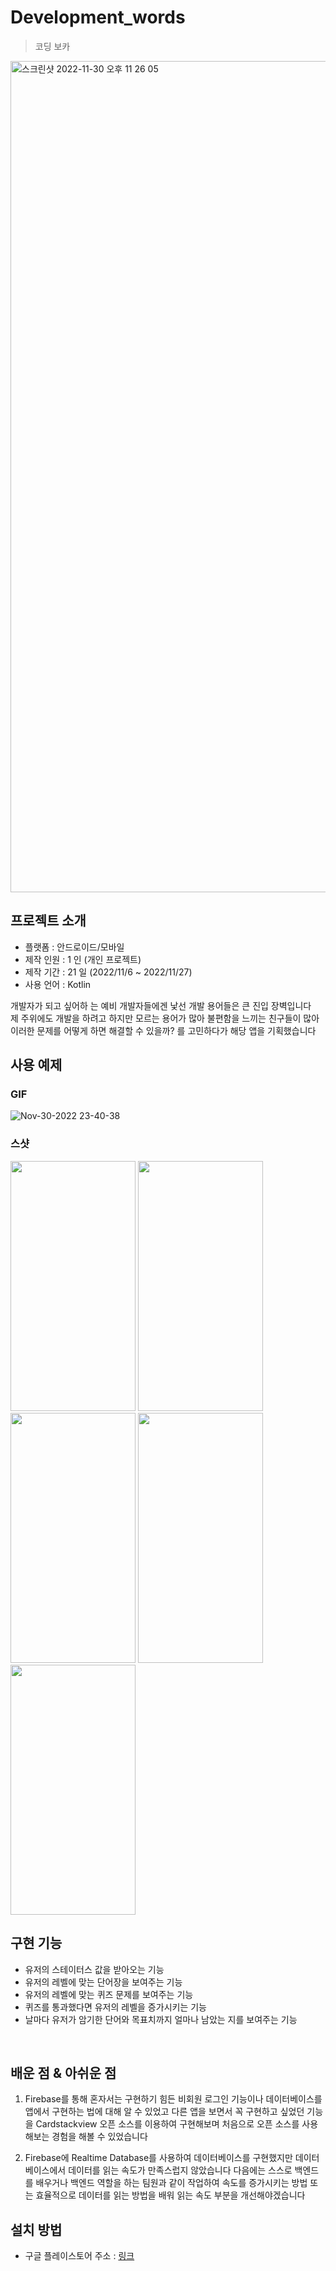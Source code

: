 # Development_words
> 코딩 보카
<img width="1330" alt="스크린샷 2022-11-30 오후 11 26 05" src="https://user-images.githubusercontent.com/102157871/204821593-cf6eccc4-e2f6-43af-92a5-c3af4f5406b7.png">



## 프로젝트 소개

- 플랫폼 : 안드로이드/모바일
- 제작 인원 : 1 인 (개인 프로젝트)
- 제작 기간 : 21 일 (2022/11/6 ~ 2022/11/27)
- 사용 언어 : Kotlin

개발자가 되고 싶어하 는 예비 개발자들에겐 낯선 개발 용어들은 큰 진입 장벽입니다<br>
제 주위에도 개발을 하려고 하지만 모르는 용어가 많아 불편함을 느끼는 친구들이 많아<br>
이러한 문제를 어떻게 하면 해결할 수 있을까? 를 고민하다가 해당 앱을 기획했습니다



## 사용 예제

### GIF

![Nov-30-2022 23-40-38](https://user-images.githubusercontent.com/102157871/204825126-e6b5ae22-d5c3-489c-a484-2edbe4084485.gif)

### 스샷

<img src="https://user-images.githubusercontent.com/102157871/204825697-38d99e35-e4ec-478e-8933-5035e9f38ae3.png"  width="200" height="400"/>
<img src="https://user-images.githubusercontent.com/102157871/204826304-d6c77917-76da-4f0b-95f7-49b04d906a9d.png"  width="200" height="400"/>
<img src="https://user-images.githubusercontent.com/102157871/204826298-9a4eee3b-4ee3-45e5-bda2-64b7f47e2d0b.png"  width="200" height="400"/>
<img src="https://user-images.githubusercontent.com/102157871/204826295-9d2434e6-7d66-40f8-9b53-afee03ad0e48.png"  width="200" height="400"/>
<img src="https://user-images.githubusercontent.com/102157871/204826287-8bceb779-c9ea-4435-af8a-68dc714a7cfa.png"  width="200" height="400"/>

## 구현 기능

- 유저의 스테이터스 값을 받아오는 기능
- 유저의 레벨에 맞는 단어장을 보여주는 기능
- 유저의 레벨에 맞는 퀴즈 문제를 보여주는 기능
- 퀴즈를 통과했다면 유저의 레벨을 증가시키는 기능
- 날마다 유저가 암기한 단어와 목표치까지 얼마나 남았는 지를 보여주는 기능

<br>

## 배운 점 & 아쉬운 점

1. Firebase를 통해 혼자서는 구현하기 힘든 비회원 로그인 기능이나 데이터베이스를 앱에서 구현하는 법에 대해 알 수 있었고 다른 앱을 보면서 
꼭 구현하고 싶었던 기능을 Cardstackview 오픈 소스를 이용하여 구현해보며 처음으로 오픈 소스를 사용해보는 경험을 해볼 수 있었습니다

1. Firebase에 Realtime Database를 사용하여 데이터베이스를 구현했지만 데이터베이스에서 데이터를 읽는 속도가 만족스럽지 않았습니다 다음에는 
스스로 백엔드를 배우거나 백엔드 역할을 하는 팀원과 같이 작업하여 속도를 증가시키는 방법 또는 효율적으로 데이터를 읽는 방법을 배워 읽는 속도 부분을
개선해야겠습니다

## 설치 방법

- 구글 플레이스토어 주소 : [링크](https://play.google.com/store/apps/details?id=com.developmentwords.developmentwords&pli=1)
